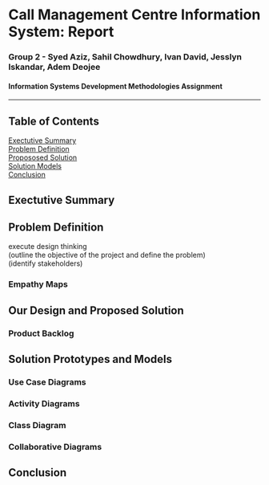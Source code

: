 # Call Management Centre Information System: Report
### Group 2 - Syed Aziz, Sahil Chowdhury, Ivan David, Jesslyn Iskandar, Adem Deojee
#### Information Systems Development Methodologies Assignment
---
## Table of Contents 

[Exectutive Summary](#Exectutive)\
[Problem Definition](#Problem)\
[Propososed Solution](#Solution)\
[Solution Models](#Models)\
[Conclusion](#Conclusion)\
<a name="Exectutive Summary"/>
<a name="Problem Definition"/>
<a name="Our Design and Proposed Solution"/>
<a name="Solution Prototypes and Models"/>
<a name="Conclusion"/>

## Exectutive Summary

## Problem Definition
execute design thinking\
(outline the objective of the project and define the problem)\
(identify stakeholders)
### Empathy Maps

## Our Design and Proposed Solution

### Product Backlog

## Solution Prototypes and Models

### Use Case Diagrams

### Activity Diagrams

### Class Diagram

### Collaborative Diagrams

## Conclusion

